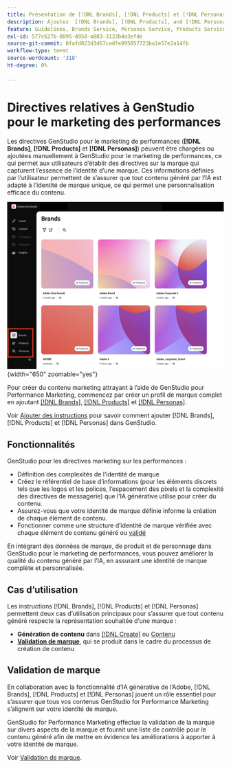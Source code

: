 ```yaml
---
title: Présentation de [!DNL Brands], [!DNL Products] et [!DNL Personas]
description: Ajoutez  [!DNL Brands], [!DNL Products], and [!DNL Personas]  à GenStudio pour le marketing de performance afin de créer un profil de marque complet qui inclut tous les aspects de la représentation d’une marque.
feature: Guidelines, Brands Service, Personas Service, Products Service
exl-id: 577c627b-0895-4958-a883-3133b4a3efde
source-git-commit: 8fafd823d3d67cadfe095857723ba1e57e2a14fb
workflow-type: tm+mt
source-wordcount: '318'
ht-degree: 0%

---
```


# Directives relatives à GenStudio pour le marketing des performances

Les directives GenStudio pour le marketing de performances (**[!DNL Brands]**, **[!DNL Products]** et **[!DNL Personas]**) peuvent être chargées ou ajoutées manuellement à GenStudio pour le marketing de performances, ce qui permet aux utilisateurs d’établir des directives sur la marque qui capturent l’essence de l’identité d’une marque. Ces informations définies par l’utilisateur permettent de s’assurer que tout contenu généré par l’IA est adapté à l’identité de marque unique, ce qui permet une personnalisation efficace du contenu.

![Directives dans GenStudio pour le marketing de performances](/help/assets/guidelines.png){width="650" zoomable="yes"}

Pour créer du contenu marketing attrayant à l’aide de GenStudio pour Performance Marketing, commencez par créer un profil de marque complet en ajoutant [[!DNL Brands]](/help/user-guide/guidelines/brands.md), [[!DNL Products]](/help/user-guide/guidelines/products.md) et [[!DNL Personas]](/help/user-guide/guidelines/personas.md).

Voir [Ajouter des instructions](/help/user-guide/guidelines/add-guidelines.md) pour savoir comment ajouter [!DNL Brands], [!DNL Products] et [!DNL Personas] dans GenStudio.

## Fonctionnalités

GenStudio pour les directives marketing sur les performances :

* Définition des complexités de l’identité de marque
* Créez le référentiel de base d’informations (pour les éléments discrets tels que les logos et les polices, l’espacement des pixels et la complexité des directives de messagerie) que l’IA générative utilise pour créer du contenu.
* Assurez-vous que votre identité de marque définie informe la création de chaque élément de contenu.
* Fonctionner comme une structure d’identité de marque vérifiée avec chaque élément de contenu généré ou [validé](#brand-validation)

En intégrant des données de marque, de produit et de personnage dans GenStudio pour le marketing de performances, vous pouvez améliorer la qualité du contenu généré par l’IA, en assurant une identité de marque complète et personnalisée.

## Cas d’utilisation

Les instructions [!DNL Brands], [!DNL Products] et [!DNL Personas] permettent deux cas d’utilisation principaux pour s’assurer que tout contenu généré respecte la représentation souhaitée d’une marque :

* **Génération de contenu** dans [[!DNL Create]](/help/user-guide/create/overview.md) ou [Contenu](/help/user-guide/content/overview.md)
* [**Validation de marque**](#brand-validation), qui se produit dans le cadre du processus de création de contenu

## Validation de marque

En collaboration avec la fonctionnalité d’IA générative de l’Adobe, [!DNL Brands], [!DNL Products] et [!DNL Personas] jouent un rôle essentiel pour s’assurer que tous vos contenus GenStudio for Performance Marketing s’alignent sur votre identité de marque.

GenStudio for Performance Marketing effectue la validation de la marque sur divers aspects de la marque et fournit une liste de contrôle pour le contenu généré afin de mettre en évidence les améliorations à apporter à votre identité de marque.

Voir [Validation de marque](/help/user-guide/guidelines/brand-validation.md).

